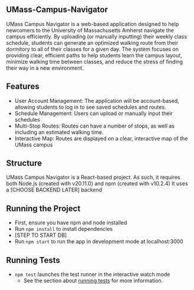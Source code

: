 ## UMass-Campus-Navigator ##

UMass Campus Navigator is a web-based application designed to help newcomers to the University of Massachusetts Amherst navigate the campus efficiently. By uploading (or manually inputting) their weekly class schedule, students can generate an optimized walking route from their dormitory to all of their classes for a given day. The system focuses on providing clear, efficient paths to help students learn the campus layout, minimize walking time between classes, and reduce the stress of finding their way in a new environment.

## Features ##

- User Account Management: The application will be account-based, allowing students to log in to see saved schedules and routes.
- Schedule Management: Users can upload or manually input their schedules
- Multi-Stop Routes: Routes can have a number of stops, as well as including an estimated walking time.
- Interactive Map: Routes are displayed on a clear, interactive map of the UMass campus

## Structure ##
UMass Campus Navigator is a React-based project. As such, it requires both Node.js (created with v20.11.0) and npm (created with v10.2.4)
It uses a [CHOOSE BACKEND LATER] backend

## Running the Project ##
- First, ensure you have npm and node installed
- Run `npm install` to install dependencies
- [STEP TO START DB]
- Run `npm start` to run the app in development mode at localhost:3000

## Running Tests ##
- `npm test` launches the test runner in the interactive watch mode
   - See the section about [running tests](https://facebook.github.io/create-react-app/docs/running-tests) for more information.
